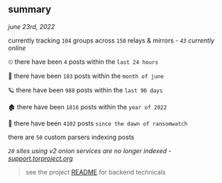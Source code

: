 
## summary
_june 23rd, 2022_

currently tracking `104` groups across `150` relays & mirrors - _`43` currently online_

⏲ there have been `4` posts within the `last 24 hours`

🦈 there have been `183` posts within the `month of june`

🪐 there have been `988` posts within the `last 90 days`

🏚 there have been `1816` posts within the `year of 2022`

🦕 there have been `4102` posts `since the dawn of ransomwatch`

there are `50` custom parsers indexing posts

_`20` sites using v2 onion services are no longer indexed - [support.torproject.org](https://support.torproject.org/onionservices/v2-deprecation/)_

> see the project [README](https://github.com/joshhighet/ransomwatch#ransomwatch--) for backend technicals
